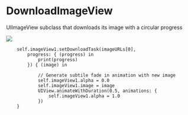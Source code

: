 # DownloadImageView
UIImageView subclass that downloads its image with a circular progress

![](https://raw.githubusercontent.com/dannyYassine/DownloadImageView/blob/master/gif_image_view.gif)

        self.imageView1.setDownloadTask(imageURLs[0],
            progress: { (progress) in
                print(progress)
            }) { (image) in
                
                // Generate subtile fade in animation with new image
                self.imageView1.alpha = 0.0
                self.imageView1.image = image
                UIView.animateWithDuration(0.5, animations: {
                    self.imageView1.alpha = 1.0
                })
        }
